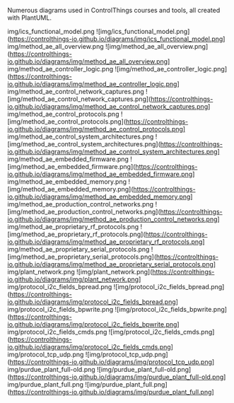 Numerous diagrams used in ControlThings courses and tools, all created with PlantUML.

img/ics_functional_model.png
![img/ics_functional_model.png](https://controlthings-io.github.io/diagrams/img/ics_functional_model.png]
img/method_ae_all_overview.png
![img/method_ae_all_overview.png](https://controlthings-io.github.io/diagrams/img/method_ae_all_overview.png]
img/method_ae_controller_logic.png
![img/method_ae_controller_logic.png](https://controlthings-io.github.io/diagrams/img/method_ae_controller_logic.png]
img/method_ae_control_network_captures.png
![img/method_ae_control_network_captures.png](https://controlthings-io.github.io/diagrams/img/method_ae_control_network_captures.png]
img/method_ae_control_protocols.png
![img/method_ae_control_protocols.png](https://controlthings-io.github.io/diagrams/img/method_ae_control_protocols.png]
img/method_ae_control_system_architectures.png
![img/method_ae_control_system_architectures.png](https://controlthings-io.github.io/diagrams/img/method_ae_control_system_architectures.png]
img/method_ae_embedded_firmware.png
![img/method_ae_embedded_firmware.png](https://controlthings-io.github.io/diagrams/img/method_ae_embedded_firmware.png]
img/method_ae_embedded_memory.png
![img/method_ae_embedded_memory.png](https://controlthings-io.github.io/diagrams/img/method_ae_embedded_memory.png]
img/method_ae_production_control_networks.png
![img/method_ae_production_control_networks.png](https://controlthings-io.github.io/diagrams/img/method_ae_production_control_networks.png]
img/method_ae_proprietary_rf_protocols.png
![img/method_ae_proprietary_rf_protocols.png](https://controlthings-io.github.io/diagrams/img/method_ae_proprietary_rf_protocols.png]
img/method_ae_proprietary_serial_protocols.png
![img/method_ae_proprietary_serial_protocols.png](https://controlthings-io.github.io/diagrams/img/method_ae_proprietary_serial_protocols.png]
img/plant_network.png
![img/plant_network.png](https://controlthings-io.github.io/diagrams/img/plant_network.png]
img/protocol_i2c_fields_bpread.png
![img/protocol_i2c_fields_bpread.png](https://controlthings-io.github.io/diagrams/img/protocol_i2c_fields_bpread.png]
img/protocol_i2c_fields_bpwrite.png
![img/protocol_i2c_fields_bpwrite.png](https://controlthings-io.github.io/diagrams/img/protocol_i2c_fields_bpwrite.png]
img/protocol_i2c_fields_cmds.png
![img/protocol_i2c_fields_cmds.png](https://controlthings-io.github.io/diagrams/img/protocol_i2c_fields_cmds.png]
img/protocol_tcp_udp.png
![img/protocol_tcp_udp.png](https://controlthings-io.github.io/diagrams/img/protocol_tcp_udp.png]
img/purdue_plant_full-old.png
![img/purdue_plant_full-old.png](https://controlthings-io.github.io/diagrams/img/purdue_plant_full-old.png]
img/purdue_plant_full.png
![img/purdue_plant_full.png](https://controlthings-io.github.io/diagrams/img/purdue_plant_full.png]
